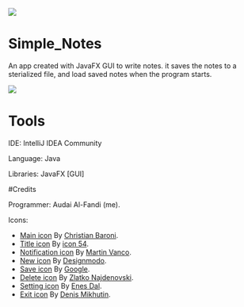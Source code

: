 ![](https://i.imgur.com/Pth5uK0.png)
# Simple_Notes

An app created with JavaFX GUI to write notes.
it saves the notes to a sterialized file, and load saved notes when the program starts.

![](https://i.imgur.com/zzePLlT.png)
# Tools

IDE: IntelliJ IDEA Community

Language: Java

Libraries: JavaFX [GUI]

#Credits

Programmer: Audai Al-Fandi (me).

Icons:
        
- [Main icon](https://www.iconfinder.com/icons/55901) By [Christian Baroni](http://christianbaroni.deviantart.com).
- [Title icon](https://thenounproject.com/term/note-pencil/396634) By [icon 54](https://icon54.com).
- [Notification icon](https://thenounproject.com/term/bell/182491) By [Martin Vanco](https://thenounproject.com/vancom).
- [New icon](https://www.iconfinder.com/icons/103173) By [Designmodo](http://designmodo.com).
- [Save icon](https://www.iconfinder.com/icons/352084) By [Google](https://design.google.com).
- [Delete icon](https://www.iconfinder.com/icons/809419) By [Zlatko Najdenovski](http://pixelbazaar.com).
- [Setting icon](https://www.iconfinder.com/icons/392496) By [Enes Dal](https://dribbble.com/enesdal).
- [Exit icon](https://www.iconfinder.com/icons/1031533) By [Denis Mikhutin](https://www.behance.net/webdizbr).

